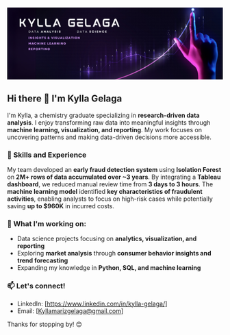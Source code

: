 
![Design and Development](https://github.com/KyllaGelaga/KyllaGelaga/blob/main/Banner.png)

## Hi there 👋 I'm Kylla Gelaga 

I'm Kylla, a chemistry graduate specializing in **research-driven data analysis**. I enjoy transforming raw data into meaningful insights through **machine learning, visualization, and reporting**. My work focuses on uncovering patterns and making data-driven decisions more accessible.  

### 🚀 Skills and Experience  
My team developed an **early fraud detection system** using **Isolation Forest** on **2M+ rows of data accumulated over ~3 years**. By integrating a **Tableau dashboard**, we reduced manual review time from **3 days to 3 hours**. The **machine learning model** identified **key characteristics of fraudulent activities**, enabling analysts to focus on high-risk cases while potentially saving **up to $960K** in incurred costs.  

### 🌱 What I'm working on:  
- Data science projects focusing on **analytics, visualization, and reporting**  
- Exploring **market analysis** through **consumer behavior insights and trend forecasting**  
- Expanding my knowledge in **Python, SQL, and machine learning**  


### 📫 Let's connect!  
- LinkedIn: [https://www.linkedin.com/in/kylla-gelaga/]
- Email: [Kyllamarizgelaga@gmail.com]  

Thanks for stopping by! 😊
